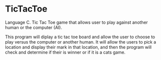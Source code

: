# TicTacToe
Language C. Tic Tac Toe game that allows user to play against another human or the computer (AI).

This program will diplay a tic tac toe board and allow the user to choose to play versus the computer
or another human. It will allow the users to pick a location and display their mark in that location, 
and then the program will check and determine if their is winner or if it is a cats game. 

